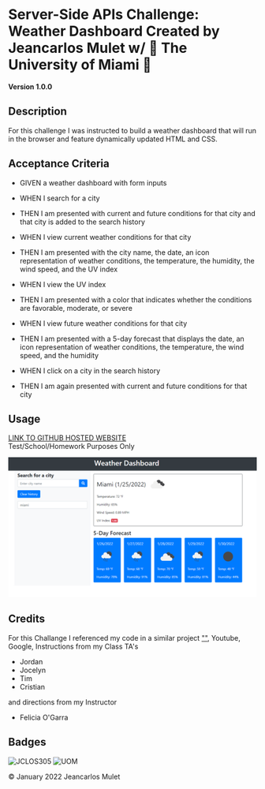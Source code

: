 # Server-Side APIs Challenge: Weather Dashboard Created by Jeancarlos Mulet w/  🙌 The University of Miami 🙌

**Version 1.0.0** 

## Description 
For this challenge I was instructed to build a weather dashboard that will run in the browser and feature dynamically updated HTML and CSS.


## Acceptance Criteria

- GIVEN a weather dashboard with form inputs

- WHEN I search for a city
- THEN I am presented with current and future conditions for that city and that city is added to the search history
- WHEN I view current weather conditions for that city
- THEN I am presented with the city name, the date, an icon representation of weather conditions, the temperature, the humidity, the wind speed, and the UV index
- WHEN I view the UV index
- THEN I am presented with a color that indicates whether the conditions are favorable, moderate, or severe
- WHEN I view future weather conditions for that city
- THEN I am presented with a 5-day forecast that displays the date, an icon representation of weather conditions, the temperature, the wind speed, and the humidity
- WHEN I click on a city in the search history
- THEN I am again presented with current and future conditions for that city







## Usage 
 [LINK TO GITHUB HOSTED WEBSITE](https://jclos305.github.io/Weather-Dashboard/) <br/> 
Test/School/Homework Purposes Only

![Screenshot](assets/images/weatherDashboard.PNG)



## Credits

For this Challange I referenced my code in a similar project [""](), Youtube, Google, 
Instructions from my Class TA's
- Jordan 
- Jocelyn
- Tim
- Cristian

and directions from my Instructor 
- Felicia O'Garra


## Badges
![JCLOS305](https://img.shields.io/badge/Orchestrated%20by-JCLOS305-blue)
![UOM](https://img.shields.io/badge/University%20of-Miami-orange)


© January 2022  Jeancarlos Mulet
